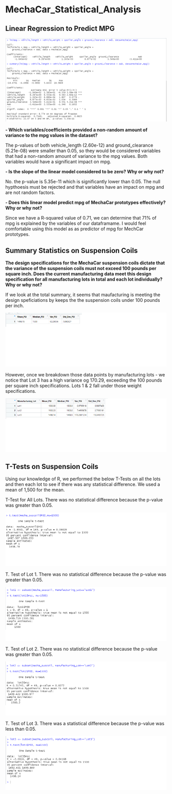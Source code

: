 # MechaCar_Statistical_Analysis

## Linear Regression to Predict MPG

![this is an image](https://github.com/eneubauer2022/MechaCar_Statistical_Analysis/blob/main/deliverable%201.png)

**- Which variables/coefficients provided a non-random amount of variance to the mpg values in the dataset?**

  The p-values of both vehicle_length (2.60e-12) and ground_clearance (5.21e-08) were smaller than 0.05, so they would be considered variables that had a non-random amount of variance to the mpg values. Both variables would have a significant impact on mpg. 

**- Is the slope of the linear model considered to be zero? Why or why not?**

  No. the p-value is 5.35e-11 which is significantly lower than 0.05. The null hypthoesis must be rejected and that variables have an impact on mpg and are not random factors. 

**- Does this linear model predict mpg of MechaCar prototypes effectively? Why or why not?**

  Since we have a R-squared value of 0.71, we can determine that 71% of mpg is explained by the variables of our dataframame. I would feel comfortable using this model as as predictor of mpg for MechCar prototypes. 

## Summary Statistics on Suspension Coils

**The design specifications for the MechaCar suspension coils dictate that the variance of the suspension coils must not exceed 100 pounds per square inch. Does the current manufacturing data meet this design specification for all manufacturing lots in total and each lot individually? Why or why not?**

If we look at the total summary, it seems that maufacturing is meeting the design speficiations by keeps the the suspension coils under 100 pounds per inch.

![this is an image](https://github.com/eneubauer2022/MechaCar_Statistical_Analysis/blob/main/total%20summary.png)

However, once we breakdown those data points by manufacturing lots - we notice that Lot 3 has a high variance og 170.29, exceeding the 100 pounds per square inch specifications. Lots 1 & 2 fall under those weight specifications. 

![this is an image](https://github.com/eneubauer2022/MechaCar_Statistical_Analysis/blob/main/lot%20summary.png)


## T-Tests on Suspension Coils

Using our knowledge of R, we performed the below T-Tests on all the lots and then each lot to see if there was any statistical difference. We used a mean of 1,500 for the mean. 

T-Test for All Lots. There was no statistical difference because the p-value was greater than 0.05.

![this is an image](https://github.com/eneubauer2022/MechaCar_Statistical_Analysis/blob/main/t.test.png)

T. Test of Lot 1. There was no statistical difference because the p-value was greater than 0.05.

![this is an image](https://github.com/eneubauer2022/MechaCar_Statistical_Analysis/blob/main/lot1.png)

T. Test of Lot 2. There was no statistical difference because the p-value was greater than 0.05.

![this is an image](https://github.com/eneubauer2022/MechaCar_Statistical_Analysis/blob/main/lot2.png)

T. Test of Lot 3. There was a statistical difference because the p-value was less than 0.05.

![this is an image](https://github.com/eneubauer2022/MechaCar_Statistical_Analysis/blob/main/lot3.png)

